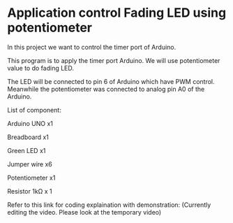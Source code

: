 # Application control Fading LED using potentiometer
In this project we want to control the timer port of Arduino.

This program is to apply the timer port Arduino. We will use potentiometer value to do fading LED.

The LED will be connected to pin 6 of Arduino which have PWM control. Meanwhile the potentiometer was connected to analog pin A0 of the Arduino.

List of component:

Arduino UNO x1

Breadboard x1

Green LED x1

Jumper wire x6

Potentiometer x1

Resistor 1kΩ x 1

Refer to this link for coding explaination with demonstration: (Currently editing the video. Please look at the temporary video)
